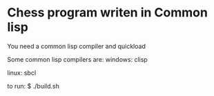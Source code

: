# Chess program writen in Common lisp

You need a common lisp compiler and quickload

Some common lisp compilers are:
windows:
	clisp

linux:
	sbcl


to run: 
$ ./build.sh
